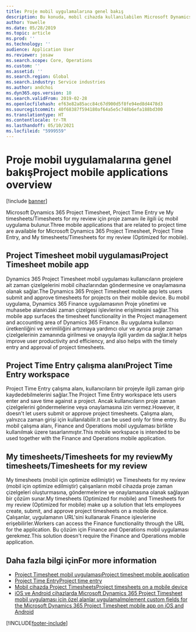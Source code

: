 ```yaml
---
title: Proje mobil uygulamalarına genel bakış
description: Bu konuda, mobil cihazda kullanılabilen Microsoft Dynamics 365 Project Timesheet, Project Time Entry, My timesheets/Timesheets'e yönelik proje zamanı ile ilgili uygulamalar hakkında genel bilgiler verilir.
author: Yowelle
ms.date: 05/28/2019
ms.topic: article
ms.prod: ''
ms.technology: ''
audience: Application User
ms.reviewer: josaw
ms.search.scope: Core, Operations
ms.custom: ''
ms.assetid: ''
ms.search.region: Global
ms.search.industry: Service industries
ms.author: andchoi
ms.dyn365.ops.version: 10
ms.search.validFrom: 2019-02-28
ms.openlocfilehash: ef63e82a85acc84c67d900d5f8fe94ed8d4478d3
ms.sourcegitcommit: 40f68387f594180af64a5e5c748b6efa188bd300
ms.translationtype: HT
ms.contentlocale: tr-TR
ms.lasthandoff: 05/10/2021
ms.locfileid: "5999559"
---
```

# <a name="project-mobile-applications-overview"></a><span data-ttu-id="ed37d-103">Proje mobil uygulamalarına genel bakış</span><span class="sxs-lookup"><span data-stu-id="ed37d-103">Project mobile applications overview</span></span>

[!include [banner](../includes/banner.md)]

<span data-ttu-id="ed37d-104">Microsoft Dynamics 365 Project Timesheet, Project Time Entry ve My timesheets/Timesheets for my review için proje zamanı ile ilgili üç mobil uygulama bulunur.</span><span class="sxs-lookup"><span data-stu-id="ed37d-104">Three mobile applications that are related to project time are available for Microsoft Dynamics 365 Project Timesheet, Project Time Entry, and My timesheets/Timesheets for my review (Optimized for mobile).</span></span>

## <a name="project-timesheet-mobile-app"></a><span data-ttu-id="ed37d-105">Project Timesheet mobil uygulaması</span><span class="sxs-lookup"><span data-stu-id="ed37d-105">Project Timesheet mobile app</span></span>

<span data-ttu-id="ed37d-106">Dynamics 365 Project Timesheet mobil uygulaması kullanıcıların projelere ait zaman çizelgelerini mobil cihazlarından göndermesine ve onaylamasına olanak sağlar.</span><span class="sxs-lookup"><span data-stu-id="ed37d-106">The Dynamics 365 Project Timesheet mobile app lets users submit and approve timesheets for projects on their mobile device.</span></span> <span data-ttu-id="ed37d-107">Bu mobil uygulama, Dynamics 365 Finance uygulamasının Proje yönetimi ve muhasebe alanındaki zaman çizelgesi işlevlerine erişilmesini sağlar.</span><span class="sxs-lookup"><span data-stu-id="ed37d-107">This mobile app surfaces the timesheet functionality in the Project management and accounting area of Dynamics 365 Finance.</span></span> <span data-ttu-id="ed37d-108">Bu uygulama kullanıcı üretkenliğini ve verimliliğini artırmaya yardımcı olur ve ayrıca proje zaman çizelgelerinin zamanında girilmesi ve onayıyla ilgili yardım da sağlar.</span><span class="sxs-lookup"><span data-stu-id="ed37d-108">It helps improve user productivity and efficiency, and also helps with the timely entry and approval of project timesheets.</span></span>

## <a name="project-time-entry-workspace"></a><span data-ttu-id="ed37d-109">Project Time Entry çalışma alanı</span><span class="sxs-lookup"><span data-stu-id="ed37d-109">Project Time Entry workspace</span></span>

<span data-ttu-id="ed37d-110">Project Time Entry çalışma alanı, kullanıcıların bir projeyle ilgili zaman girip kaydedebilmelerini sağlar.</span><span class="sxs-lookup"><span data-stu-id="ed37d-110">The Project Time Entry workspace lets users enter and save time against a project.</span></span> <span data-ttu-id="ed37d-111">Ancak kullanıcıların proje zaman çizelgelerini göndermelerine veya onaylamasına izin vermez.</span><span class="sxs-lookup"><span data-stu-id="ed37d-111">However, it doesn't let users submit or approve project timesheets.</span></span> <span data-ttu-id="ed37d-112">Çalışma alanı, yalnızca zaman girişi için kullanılabilir.</span><span class="sxs-lookup"><span data-stu-id="ed37d-112">It can be used only for time entry.</span></span> <span data-ttu-id="ed37d-113">Bu mobil çalışma alanı, Finance and Operations mobil uygulaması birlikte kullanılmak üzere tasarlanmıştır.</span><span class="sxs-lookup"><span data-stu-id="ed37d-113">This mobile workspace is intended to be used together with the Finance and Operations mobile application.</span></span>

## <a name="my-timesheetstimesheets-for-my-review"></a><span data-ttu-id="ed37d-114">My timesheets/Timesheets for my review</span><span class="sxs-lookup"><span data-stu-id="ed37d-114">My timesheets/Timesheets for my review</span></span>

<span data-ttu-id="ed37d-115">My timesheets (mobil için optimize edilmiştir) ve Timesheets for my review (mobil için optimize edilmiştir) çalışanların mobil cihazda proje zaman çizelgeleri oluşturmasına, göndermelerine ve onaylamasına olanak sağlayan bir çözüm sunar.</span><span class="sxs-lookup"><span data-stu-id="ed37d-115">My timesheets (Optimized for mobile) and Timesheets for my review (Optimized for mobile) make up a solution that lets employees create, submit, and approve project timesheets on a mobile device.</span></span> <span data-ttu-id="ed37d-116">Çalışanlar, uygulamanın URL'sini kullanarak Finance işlevlerine erişebilirler.</span><span class="sxs-lookup"><span data-stu-id="ed37d-116">Workers can access the Finance functionality through the URL for the application.</span></span> <span data-ttu-id="ed37d-117">Bu çözüm için Finance and Operations mobil uygulaması gerekmez.</span><span class="sxs-lookup"><span data-stu-id="ed37d-117">This solution doesn't require the Finance and Operations mobile application.</span></span>

## <a name="for-more-information"></a><span data-ttu-id="ed37d-118">Daha fazla bilgi için</span><span class="sxs-lookup"><span data-stu-id="ed37d-118">For more information</span></span>

- [<span data-ttu-id="ed37d-119">Project Timesheet mobil uygulaması</span><span class="sxs-lookup"><span data-stu-id="ed37d-119">Project timesheet mobile application</span></span>](project-timesheet.md)
- [<span data-ttu-id="ed37d-120">Project Time Entry</span><span class="sxs-lookup"><span data-stu-id="ed37d-120">Project time entry</span></span>]( project-time-entry-mobile-workspace.md)
- [<span data-ttu-id="ed37d-121">Mobil cihazda Project Timesheets</span><span class="sxs-lookup"><span data-stu-id="ed37d-121">Project timesheets on a mobile device</span></span>](Mobile-timesheets.md)
- [<span data-ttu-id="ed37d-122">iOS ve Android cihazlarda Microsoft Dynamics 365 Project Timesheet mobil uygulaması için özel alanlar uygulama</span><span class="sxs-lookup"><span data-stu-id="ed37d-122">Implement custom fields for the Microsoft Dynamics 365 Project Timesheet mobile app on iOS and Android</span></span>](custom-fields-mobile.md)


[!INCLUDE[footer-include](../includes/footer-banner.md)]